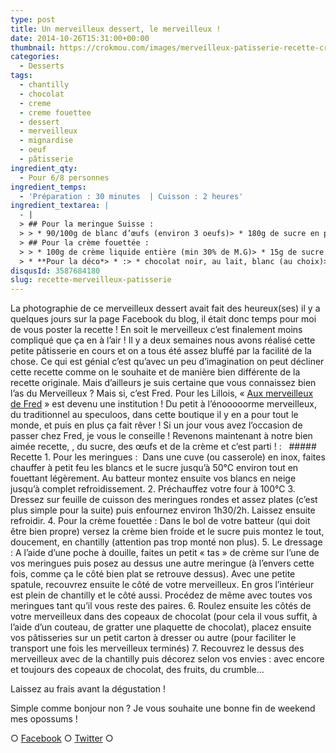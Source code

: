 ```yaml
---
type: post
title: Un merveilleux dessert, le merveilleux !
date: 2014-10-26T15:31:00+00:00
thumbnail: https://crokmou.com/images/merveilleux-patisserie-recette-crokmou-blog-culinaire.jpg
categories: 
  - Desserts
tags: 
  - chantilly
  - chocolat
  - creme
  - creme fouettee
  - dessert
  - merveilleux
  - mignardise
  - oeuf
  - pâtisserie
ingredient_qty: 
  - Pour 6/8 personnes
ingredient_temps: 
  - 'Préparation : 30 minutes  | Cuisson : 2 heures'
ingredient_textarea: |
  - |
  > ## Pour la meringue Suisse :
  > > * 90/100g de blanc d’œufs (environ 3 oeufs)> * 180g de sucre en poudre
  > ## Pour la crème fouettée :
  > > * 100g de crème liquide entière (min 30% de M.G)> * 15g de sucre en poudre
  > * **Pour la déco*> * :> * chocolat noir, au lait, blanc (au choix)> * fruits, fruits secs... (facultatif)
disqusId: 3587684180
slug: recette-merveilleux-patisserie
---
```


La photographie de ce merveilleux dessert avait fait des heureux(ses) il y a quelques jours sur la page Facebook du blog, il était donc temps pour moi de vous poster la recette ! En soit le merveilleux c’est finalement moins compliqué que ça en à l’air ! Il y a deux semaines nous avons réalisé cette petite pâtisserie en cours et on a tous été assez bluffé par la facilité de la chose. Ce qui est génial c’est qu’avec un peu d’imagination on peut décliner cette recette comme on le souhaite et de manière bien différente de la recette originale. Mais d’ailleurs je suis certaine que vous connaissez bien l’as du Merveilleux ? Mais si, c’est Fred. Pour les Lillois, « [Aux merveilleux de Fred](http://www.auxmerveilleux.com/) » est devenu une institution ! Du petit à l’énooooorme merveilleux, du traditionnel au speculoos, dans cette boutique il y en a pour tout le monde, et puis en plus ça fait rêver ! Si un jour vous avez l’occasion de passer chez Fred, je vous le conseille ! Revenons maintenant à notre bien aimée recette, , du sucre, des œufs et de la crème et c’est parti ! :   ##### Recette 1\. Pour les meringues :  Dans une cuve (ou casserole) en inox, faites chauffer à petit feu les blancs et le sucre jusqu’à 50°C environ tout en fouettant légèrement. Au batteur montez ensuite vos blancs en neige jusqu’à complet refroidissement. 2\. Préchauffez votre four à 100°C 3\. Dressez sur feuille de cuisson des meringues rondes et assez plates (c’est plus simple pour la suite) puis enfournez environ 1h30/2h. Laissez ensuite refroidir. 4\. Pour la crème fouettée : Dans le bol de votre batteur (qui doit être bien propre) versez la crème bien froide et le sucre puis montez le tout, doucement, en chantilly (attention pas trop monté non plus). 5\. Le dressage : A l’aide d’une poche à douille, faites un petit « tas » de crème sur l’une de vos meringues puis posez au dessus une autre meringue (à l’envers cette fois, comme ça le côté bien plat se retrouve dessus). Avec une petite spatule, recouvrez ensuite le côté de votre merveilleux. En gros l’intérieur est plein de chantilly et le côté aussi. Procédez de même avec toutes vos meringues tant qu’il vous reste des paires. 6\. Roulez ensuite les côtés de votre merveilleux dans des copeaux de chocolat (pour cela il vous suffit, à l’aide d’un couteau, de gratter une plaquette de chocolat), placez ensuite vos pâtisseries sur un petit carton à dresser ou autre (pour faciliter le transport une fois les merveilleux terminés) 7\. Recouvrez le dessus des merveilleux avec de la chantilly puis décorez selon vos envies : avec encore et toujours des copeaux de chocolat, des fruits, du crumble…    

Laissez au frais avant la dégustation !

Simple comme bonjour non ? Je vous souhaite une bonne fin de weekend mes opossums !

○ [Facebook](https://www.facebook.com/crokmou.blog) ○ [Twitter](https://twitter.com/Crokmou) ○